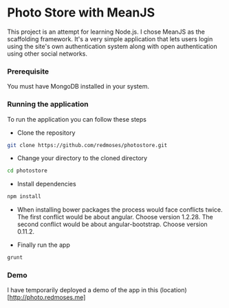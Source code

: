 Photo Store with MeanJS
===============================

This project is an attempt for learning Node.js. I chose MeanJS as the scaffolding framework. It's a very simple 
application that lets users login using the site's own authentication system along with open authentication 
using other social networks.

### Prerequisite
You must have MongoDB installed in your system.

### Running the application
To run the application you can follow these steps 

* Clone the repository

```bash
git clone https://github.com/redmoses/photostore.git
```

* Change your directory to the cloned directory

```bash
cd photostore
```

* Install dependencies

```bash
npm install
```

* When installing bower packages the process would face conflicts twice. The first conflict would be about angular. 
Choose version 1.2.28. The second conflict would be about angular-bootstrap. Choose version 0.11.2.


* Finally run the app

```bash
grunt
```

### Demo
I have temporarily deployed a demo of the app in this (location)[http://photo.redmoses.me]
